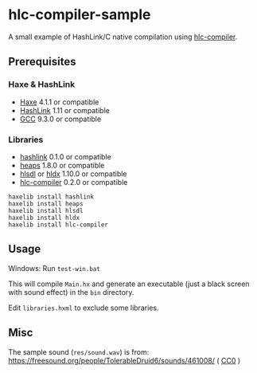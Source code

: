 # hlc-compiler-sample

A small example of HashLink/C native compilation using [hlc-compiler](https://github.com/fal-works/hlc-compiler).

## Prerequisites

### Haxe & HashLink

- [Haxe](https://haxe.org/) 4.1.1 or compatible
- [HashLink](https://hashlink.haxe.org/) 1.11 or compatible
- [GCC](https://gcc.gnu.org/) 9.3.0 or compatible

### Libraries

- [hashlink](https://lib.haxe.org/p/hashlink) 0.1.0 or compatible
- [heaps](https://heaps.io/) 1.8.0 or compatible
- [hlsdl](https://lib.haxe.org/p/hlsdl/) or [hldx](https://lib.haxe.org/p/hldx/) 1.10.0 or compatible
- [hlc-compiler](https://lib.haxe.org/p/hlc-compiler/) 0.2.0 or compatible

```
haxelib install hashlink
haxelib install heaps
haxelib install hlsdl
haxelib install hldx
haxelib install hlc-compiler
```


## Usage

Windows: Run `test-win.bat`

This will compile `Main.hx` and generate an executable (just a black screen with sound effect) in the `bin` directory.

Edit `libraries.hxml` to exclude some libraries.


## Misc

The sample sound (`res/sound.wav`) is from: https://freesound.org/people/TolerableDruid6/sounds/461008/ ( [CC0](https://creativecommons.org/publicdomain/zero/1.0/) )
